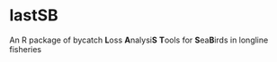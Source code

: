 # lastSB
An R package of bycatch **L**oss **A**nalysi**S** **T**ools for **S**ea**B**irds in longline fisheries


